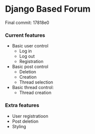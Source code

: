 # Django Based Forum
Final commit: 17818e0

### Current features
+ Basic user control
    + Log in
    + Log out
    + Registration
+ Basic post control
    + Deletion
    + Creation
    + Thread selection
+ Basic thread control:
    + Thread creation

### Extra features
+ User registratioon
+ Post deletion
+ Styling


